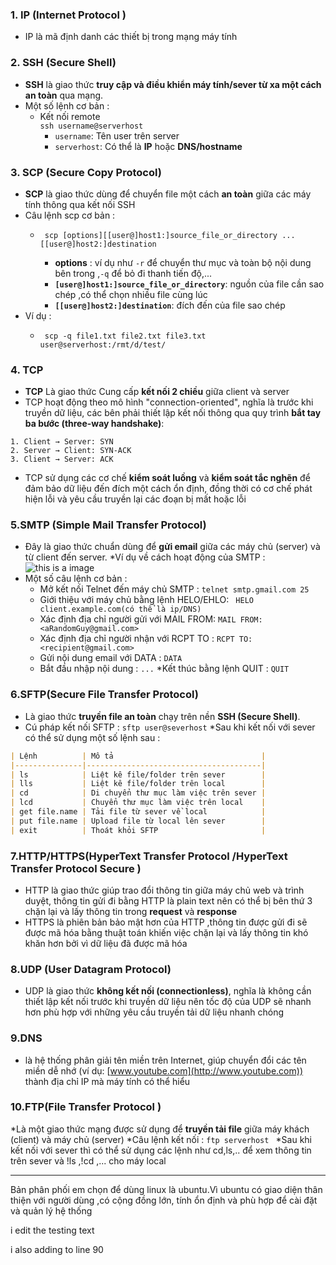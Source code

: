 ### 1. IP (Internet Protocol )
* IP là mã định danh các thiết bị trong mạng máy tính
### 2. SSH (Secure Shell)
* **SSH** là giao thức **truy cập và điều khiển máy tính/sever từ xa một cách an toàn** qua mạng.
*  Một số lệnh cơ bản :
	* Kết nối remote  
		 ``` ssh username@serverhost ```
		-   `username`: Tên user trên server
		-   `serverhost`: Có thể là **IP** hoặc **DNS/hostname**  
### 3. SCP (Secure Copy Protocol)
* **SCP** là giao thức dùng để chuyển file một cách **an toàn** giữa các máy tính thông qua kết nối SSH
* Câu lệnh scp cơ bản :
	*  ``` 
		scp [options][[user@]host1:]source_file_or_directory ... [[user@]host2:]destination
		```
		- **options** : ví dụ như `-r`  để chuyển thư mục và toàn bộ nội dung bên trong ,` -q ` để bỏ đi thanh tiến độ,...
		- **`[user@]host1:]source_file_or_directory`**: nguồn của file cần sao chép ,có thể chọn nhiều file cùng lúc
		- **`[[user@]host2:]destination`**: đích đến của file sao chép
* Ví dụ :
	*  ``` 	
		scp -q file1.txt file2.txt file3.txt user@serverhost:/rmt/d/test/  
		```
### 4.  TCP
 * **TCP** Là giao thức Cung cấp **kết nối 2 chiều** giữa client và server
 * TCP hoạt động theo mô hình "connection-oriented", nghĩa là trước khi truyền dữ liệu, các bên phải thiết lập kết nối thông qua quy trình **bắt tay ba bước (three-way handshake)**:
  ``` 
  1. Client → Server: SYN
2. Server → Client: SYN-ACK
3. Client → Server: ACK
  ```
  * TCP sử dụng các cơ chế **kiểm soát luồng** và **kiểm soát tắc nghẽn** để đảm bảo dữ liệu đến đích một cách ổn định, đồng thời có cơ chế phát hiện lỗi và yêu cầu truyền lại các đoạn bị mất hoặc lỗi
	 
### 5.SMTP (**Simple Mail Transfer Protocol**)
* Đây là giao thức chuẩn dùng để **gửi email** giữa các máy chủ (server) và từ client đến server.
*Ví dụ về cách hoạt động của SMTP :
![this is a image](https://media.geeksforgeeks.org/wp-content/cdn-uploads/gq/2017/02/SMTP_1.png)
* Một số câu lệnh cơ bản :
	* Mở kết nối Telnet đến máy chủ SMTP :
		 ```telnet smtp.gmail.com 25 ```
	* Giới thiệu với máy chủ bằng lệnh HELO/EHLO:
		``` HELO client.example.com(có thể là ip/DNS)```
	* Xác định địa chỉ người gửi với MAIL FROM:
		 ``` MAIL FROM:<aRandomGuy@gmail.com>  ```
	* Xác định địa chỉ người nhận với RCPT TO :
	``` RCPT TO:<recipient@gmail.com> ```
	* Gửi nội dung email với DATA : 
	``` DATA ```
	* Bắt đầu nhập nội dung :
	``` ... ```
	*Kết thúc bằng lệnh QUIT :
	``` QUIT ```
### 6.SFTP(Secure File Transfer Protocol)
* Là giao thức **truyền file an toàn** chạy trên nền **SSH (Secure Shell)**.
* Cú pháp kết nối SFTP :
 ``` sftp user@severhost ```
*Sau khi kết nối với sever có thể sử dụng một số lệnh sau :
```markdown
| Lệnh          | Mô tả                                 |
|---------------|---------------------------------------|
| ls            | Liệt kê file/folder trên sever        |
| lls           | Liệt kê file/folder trên local        |
| cd            | Di chuyển thư mục làm việc trên sever |
| lcd           | Chuyển thư mục làm việc trên local    |
| get file.name | Tải file từ sever về local            |
| put file.name | Upload file từ local lên sever        |
| exit          | Thoát khỏi SFTP                       |
```
### 7.HTTP/HTTPS(HyperText Transfer Protocol /HyperText Transfer Protocol Secure )
* HTTP là giao thức giúp trao đổi thông tin giữa máy chủ web và trình duyệt, thông tin gửi đi bằng HTTP là plain text nên có thể bị  bên thứ 3 chặn lại và lấy thông tin trong __request__ và __response__ 
* HTTPS là phiên bản bảo mật hơn của HTTP ,thông tin được gửi đi sẽ được mã hóa bằng thuật toán khiến việc chặn lại và lấy thông tin khó khăn hơn bởi vì dữ liệu đã được mã hóa
### 8.UDP (User Datagram Protocol)
* UDP là giao thức **không kết nối (connectionless)**, nghĩa là không cần thiết lập kết nối trước khi truyền dữ liệu nên tốc độ của UDP sẽ nhanh hơn phù hợp với những yêu cầu truyền tải dữ liệu nhanh chóng
### 9.DNS
* là hệ thống phân giải tên miền trên Internet, giúp chuyển đổi các tên miền dễ nhớ (ví dụ: [www.youtube.com](http://www.youtube.com)) thành địa chỉ IP mà máy tính có thể hiểu 
### 10.FTP(File Transfer Protocol ) 
*Là một giao thức mạng được sử dụng để **truyền tải file** giữa máy khách (client) và máy chủ (server)
*Câu lệnh kết nối :
`ftp serverhost `
*Sau khi kết nối với sever thì có thể sử dụng các lệnh như cd,ls,.. để xem thông tin trên sever và !ls ,!cd ,... cho máy local



----------------------------------------------------------------------------------------------------------------------------------------------
Bản phân phối em chọn để dùng linux là ubuntu.Vì ubuntu có giao diện thân thiện với người dùng ,có cộng đồng lớn, tính ổn định và phù hợp để cài đặt và quản lý hệ thống



i edit the testing text

i also adding to line 90
